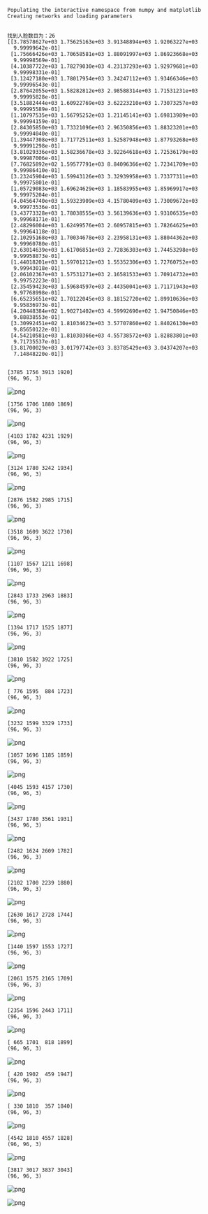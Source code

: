     Populating the interactive namespace from numpy and matplotlib
    Creating networks and loading parameters
    

    找到人脸数目为：26
    [[3.78578627e+03 1.75625163e+03 3.91348894e+03 1.92063227e+03
      9.99999642e-01]
     [1.75666426e+03 1.70658581e+03 1.88091997e+03 1.86923668e+03
      9.99998569e-01]
     [4.10387722e+03 1.78279030e+03 4.23137293e+03 1.92979681e+03
      9.99998331e-01]
     [3.12427180e+03 1.78017954e+03 3.24247112e+03 1.93466346e+03
      9.99996543e-01]
     [2.87642055e+03 1.58282812e+03 2.98588314e+03 1.71531231e+03
      9.99995828e-01]
     [3.51882444e+03 1.60922769e+03 3.62223210e+03 1.73073257e+03
      9.99995589e-01]
     [1.10797535e+03 1.56795252e+03 1.21145141e+03 1.69813989e+03
      9.99994159e-01]
     [2.84305850e+03 1.73321096e+03 2.96350856e+03 1.88323201e+03
      9.99994040e-01]
     [1.39447308e+03 1.71772511e+03 1.52587948e+03 1.87793268e+03
      9.99991298e-01]
     [3.81029336e+03 1.58236678e+03 3.92264618e+03 1.72536179e+03
      9.99987006e-01]
     [7.76825892e+02 1.59577791e+03 8.84096366e+02 1.72341709e+03
      9.99986410e-01]
     [3.23245904e+03 1.59943126e+03 3.32939958e+03 1.73377311e+03
      9.99975801e-01]
     [1.05729083e+03 1.69624629e+03 1.18583955e+03 1.85969917e+03
      9.99975204e-01]
     [4.04564740e+03 1.59323909e+03 4.15780409e+03 1.73009672e+03
      9.99973536e-01]
     [3.43773328e+03 1.78038555e+03 3.56139636e+03 1.93106535e+03
      9.99968171e-01]
     [2.48296004e+03 1.62499576e+03 2.60957815e+03 1.78264625e+03
      9.99964118e-01]
     [2.10295168e+03 1.70034678e+03 2.23958131e+03 1.88044362e+03
      9.99960780e-01]
     [2.63014639e+03 1.61706851e+03 2.72836303e+03 1.74453298e+03
      9.99958873e-01]
     [1.44018201e+03 1.59701212e+03 1.55352306e+03 1.72760752e+03
      9.99943018e-01]
     [2.06102367e+03 1.57531271e+03 2.16581533e+03 1.70914732e+03
      9.99752223e-01]
     [2.35459423e+03 1.59684597e+03 2.44350041e+03 1.71171943e+03
      9.97768998e-01]
     [6.65235651e+02 1.70122045e+03 8.18152720e+02 1.89910636e+03
      9.95836973e-01]
     [4.20448384e+02 1.90271402e+03 4.59992690e+02 1.94750846e+03
      9.88838553e-01]
     [3.30992451e+02 1.81034623e+03 3.57707860e+02 1.84026130e+03
      9.85650122e-01]
     [4.54210581e+03 1.81030366e+03 4.55738572e+03 1.82883801e+03
      9.71735537e-01]
     [3.81700029e+03 3.01797742e+03 3.83785429e+03 3.04374207e+03
      7.14848220e-01]]
    
    
    [3785 1756 3913 1920]
    (96, 96, 3)
    


![png](https://github.com/ShyBigBoy/face-detection-mtcnn/raw/master/result-preview/multi-faces/output_0_4.png)


    [1756 1706 1880 1869]
    (96, 96, 3)
    


![png](https://github.com/ShyBigBoy/face-detection-mtcnn/raw/master/result-preview/multi-faces/output_0_6.png)


    [4103 1782 4231 1929]
    (96, 96, 3)
    


![png](https://github.com/ShyBigBoy/face-detection-mtcnn/raw/master/result-preview/multi-faces/output_0_8.png)


    [3124 1780 3242 1934]
    (96, 96, 3)
    


![png](https://github.com/ShyBigBoy/face-detection-mtcnn/raw/master/result-preview/multi-faces/output_0_10.png)


    [2876 1582 2985 1715]
    (96, 96, 3)
    


![png](https://github.com/ShyBigBoy/face-detection-mtcnn/raw/master/result-preview/multi-faces/output_0_12.png)


    [3518 1609 3622 1730]
    (96, 96, 3)
    


![png](https://github.com/ShyBigBoy/face-detection-mtcnn/raw/master/result-preview/multi-faces/output_0_14.png)


    [1107 1567 1211 1698]
    (96, 96, 3)
    


![png](https://github.com/ShyBigBoy/face-detection-mtcnn/raw/master/result-preview/multi-faces/output_0_16.png)


    [2843 1733 2963 1883]
    (96, 96, 3)
    


![png](https://github.com/ShyBigBoy/face-detection-mtcnn/raw/master/result-preview/multi-faces/output_0_18.png)


    [1394 1717 1525 1877]
    (96, 96, 3)
    


![png](https://github.com/ShyBigBoy/face-detection-mtcnn/raw/master/result-preview/multi-faces/output_0_20.png)


    [3810 1582 3922 1725]
    (96, 96, 3)
    


![png](https://github.com/ShyBigBoy/face-detection-mtcnn/raw/master/result-preview/multi-faces/output_0_22.png)


    [ 776 1595  884 1723]
    (96, 96, 3)
    


![png](https://github.com/ShyBigBoy/face-detection-mtcnn/raw/master/result-preview/multi-faces/output_0_24.png)


    [3232 1599 3329 1733]
    (96, 96, 3)
    


![png](https://github.com/ShyBigBoy/face-detection-mtcnn/raw/master/result-preview/multi-faces/output_0_26.png)


    [1057 1696 1185 1859]
    (96, 96, 3)
    


![png](https://github.com/ShyBigBoy/face-detection-mtcnn/raw/master/result-preview/multi-faces/output_0_28.png)


    [4045 1593 4157 1730]
    (96, 96, 3)
    


![png](https://github.com/ShyBigBoy/face-detection-mtcnn/raw/master/result-preview/multi-faces/output_0_30.png)


    [3437 1780 3561 1931]
    (96, 96, 3)
    


![png](https://github.com/ShyBigBoy/face-detection-mtcnn/raw/master/result-preview/multi-faces/output_0_32.png)


    [2482 1624 2609 1782]
    (96, 96, 3)
    


![png](https://github.com/ShyBigBoy/face-detection-mtcnn/raw/master/result-preview/multi-faces/output_0_34.png)


    [2102 1700 2239 1880]
    (96, 96, 3)
    


![png](https://github.com/ShyBigBoy/face-detection-mtcnn/raw/master/result-preview/multi-faces/output_0_36.png)


    [2630 1617 2728 1744]
    (96, 96, 3)
    


![png](https://github.com/ShyBigBoy/face-detection-mtcnn/raw/master/result-preview/multi-faces/output_0_38.png)


    [1440 1597 1553 1727]
    (96, 96, 3)
    


![png](https://github.com/ShyBigBoy/face-detection-mtcnn/raw/master/result-preview/multi-faces/output_0_40.png)


    [2061 1575 2165 1709]
    (96, 96, 3)
    


![png](https://github.com/ShyBigBoy/face-detection-mtcnn/raw/master/result-preview/multi-faces/output_0_42.png)


    [2354 1596 2443 1711]
    (96, 96, 3)
    


![png](https://github.com/ShyBigBoy/face-detection-mtcnn/raw/master/result-preview/multi-faces/output_0_44.png)


    [ 665 1701  818 1899]
    (96, 96, 3)
    


![png](https://github.com/ShyBigBoy/face-detection-mtcnn/raw/master/result-preview/multi-faces/output_0_46.png)


    [ 420 1902  459 1947]
    (96, 96, 3)
    


![png](https://github.com/ShyBigBoy/face-detection-mtcnn/raw/master/result-preview/multi-faces/output_0_48.png)


    [ 330 1810  357 1840]
    (96, 96, 3)
    


![png](https://github.com/ShyBigBoy/face-detection-mtcnn/raw/master/result-preview/multi-faces/output_0_50.png)


    [4542 1810 4557 1828]
    (96, 96, 3)
    


![png](https://github.com/ShyBigBoy/face-detection-mtcnn/raw/master/result-preview/multi-faces/output_0_52.png)


    [3817 3017 3837 3043]
    (96, 96, 3)
    


![png](https://github.com/ShyBigBoy/face-detection-mtcnn/raw/master/result-preview/multi-faces/output_0_54.png)



![png](https://github.com/ShyBigBoy/face-detection-mtcnn/raw/master/result-preview/multi-faces/output_0_55.png)

